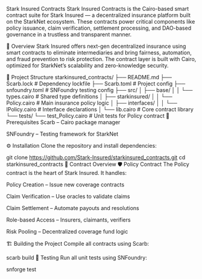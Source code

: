 Stark Insured Contracts
Stark Insured Contracts is the Cairo-based smart contract suite for Stark Insured — a decentralized insurance platform built on the StarkNet ecosystem. These contracts power critical components like policy issuance, claim verification, settlement processing, and DAO-based governance in a trustless and transparent manner.

🧾 Overview
Stark Insured offers next-gen decentralized insurance using smart contracts to eliminate intermediaries and bring fairness, automation, and fraud prevention to risk protection. The contract layer is built with Cairo, optimized for StarkNet’s scalability and zero-knowledge security.

📁 Project Structure
starkinsured_contracts/
├── README.md
├── Scarb.lock              # Dependency lockfile
├── Scarb.toml              # Project config
├── snfoundry.toml          # SNFoundry testing config
├── src/
│   ├── base/
│   │   └── types.cairo     # Shared type definitions
│   ├── starkinsured/
│   │   └── Policy.cairo    # Main insurance policy logic
│   ├── interfaces/
│   │   └── IPolicy.cairo   # Interface declarations
│   └── lib.cairo           # Core contract library
└── tests/
    └── test_Policy.cairo   # Unit tests for Policy contract
🧰 Prerequisites
Scarb – Cairo package manager

SNFoundry – Testing framework for StarkNet

⚙️ Installation
Clone the repository and install dependencies:

git clone https://github.com/Stark-Insured/starkinsured_contracts.git
cd starkinsured_contracts
🔐 Contract Overview
🛡️ Policy Contract
The Policy contract is the heart of Stark Insured. It handles:

Policy Creation – Issue new coverage contracts

Claim Verification – Use oracles to validate claims

Claim Settlement – Automate payouts and resolutions

Role-based Access – Insurers, claimants, verifiers

Risk Pooling – Decentralized coverage fund logic

🏗️ Building the Project
Compile all contracts using Scarb:

scarb build
🧪 Testing
Run all unit tests using SNFoundry:

snforge test
